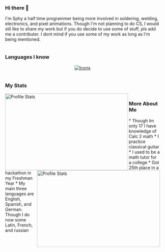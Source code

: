 ### Hi there 👋

<p> I'm Sphy a half time programmer being more involved in soldering, welding, electronics, and pixel animations. Though I'm not planning to do CS, I would stil like to share my work but if you do decide to use some of stuff, pls add me a contributer. I dont mind if you use some of my work as long as I'm being mentioned.</p>

#

### Languages I know
<div align="center">
  <a href="https://skillicons.dev">
  <img src="https://skillicons.dev/icons?i=java,js,html,css,cpp,py" alt="Icons"/>
  </a>
</div>

#

### My Stats
<div>
  <img align="left" src="https://github-readme-stats.vercel.app/api?username=Sphy35&show_icons=true&theme=nightowl" alt="Profile Stats" width=400px height=250px>
  <img align="right" src="https://github-readme-stats.vercel.app/api/top-langs/?username=Sphy35&layout=compact&theme=nightowl" alt="Profile Stats" width=400px height=250px>
</div>

#

### More About Me
<div>
  <p>
    * Though Im only 17 I have knowledge of Calc 2 math
    * I practice classical guitar
    * I used to be a math tutor for a college
    * Got 25th place in a hackathon in my Freshman Year
    * My main three languages are English, Spanish, and German. Though I do now some Latin, French, and russian
  </p>
</div>
